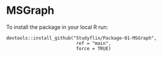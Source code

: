 # MSGraph
To install the package in your local R run:

```
devtools::install_github("Studyflix/Package-01-MSGraph",
                          ref = "main",
                          force = TRUE)

```
